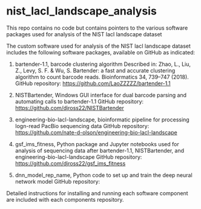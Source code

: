 # nist_lacI_landscape_analysis
This repo contains no code but contains pointers to the various software packages used for analysis of the NIST lacI landscape dataset

The custom software used for analysis of the NIST lacI landscape dataset includes the following 
software packages, available on GitHub as indicated:
1. bartender-1.1, barcode clustering algorithm
		Described in: Zhao, L., Liu, Z., Levy, S. F. & Wu, S. Bartender: a fast and accurate clustering algorithm to count barcode reads. Bioinformatics 34, 739–747 (2018).
		GitHub repository: https://github.com/LaoZZZZZ/bartender-1.1
	
2. NISTBartender, Windows GUI interface for dual barcode parsing and automating calls to bartender-1.1
		GitHub repository: https://github.com/djross22/NISTBartender
	
3. engineering-bio-lacI-landscape, bioinformatic pipeline for processing logn-read PacBio sequencing data
		GitHub repository: https://github.com/nate-d-olson/engineering-bio-lacI-landscape
	
4. gsf_ims_fitness, Python package and Jupyter notebooks used for analysis of sequencing data after bartender-1.1, NISTBartender, and engineering-bio-lacI-landscape
		GitHub repository: https://github.com/djross22/gsf_ims_fitness
	
5. dnn_model_rep_name, Python code to set up and train the deep neural network model
		GitHub repository: 
		
		

Detailed instructions for installing and running each software component are included with each components repository.
